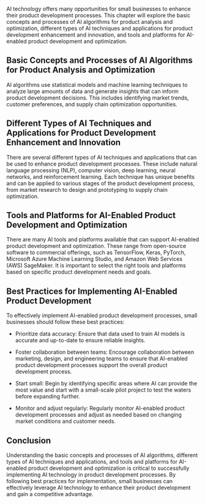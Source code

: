 

AI technology offers many opportunities for small businesses to enhance their product development processes. This chapter will explore the basic concepts and processes of AI algorithms for product analysis and optimization, different types of AI techniques and applications for product development enhancement and innovation, and tools and platforms for AI-enabled product development and optimization.

Basic Concepts and Processes of AI Algorithms for Product Analysis and Optimization
-----------------------------------------------------------------------------------

AI algorithms use statistical models and machine learning techniques to analyze large amounts of data and generate insights that can inform product development decisions. This includes identifying market trends, customer preferences, and supply chain optimization opportunities.

Different Types of AI Techniques and Applications for Product Development Enhancement and Innovation
----------------------------------------------------------------------------------------------------

There are several different types of AI techniques and applications that can be used to enhance product development processes. These include natural language processing (NLP), computer vision, deep learning, neural networks, and reinforcement learning. Each technique has unique benefits and can be applied to various stages of the product development process, from market research to design and prototyping to supply chain optimization.

Tools and Platforms for AI-Enabled Product Development and Optimization
-----------------------------------------------------------------------

There are many AI tools and platforms available that can support AI-enabled product development and optimization. These range from open-source software to commercial offerings, such as TensorFlow, Keras, PyTorch, Microsoft Azure Machine Learning Studio, and Amazon Web Services (AWS) SageMaker. It is important to select the right tools and platforms based on specific product development needs and goals.

Best Practices for Implementing AI-Enabled Product Development
--------------------------------------------------------------

To effectively implement AI-enabled product development processes, small businesses should follow these best practices:

* Prioritize data accuracy: Ensure that data used to train AI models is accurate and up-to-date to ensure reliable insights.

* Foster collaboration between teams: Encourage collaboration between marketing, design, and engineering teams to ensure that AI-enabled product development processes support the overall product development process.

* Start small: Begin by identifying specific areas where AI can provide the most value and start with a small-scale pilot project to test the waters before expanding further.

* Monitor and adjust regularly: Regularly monitor AI-enabled product development processes and adjust as needed based on changing market conditions and customer needs.

Conclusion
----------

Understanding the basic concepts and processes of AI algorithms, different types of AI techniques and applications, and tools and platforms for AI-enabled product development and optimization is critical to successfully implementing AI technology in product development processes. By following best practices for implementation, small businesses can effectively leverage AI technology to enhance their product development and gain a competitive advantage.

